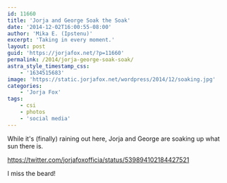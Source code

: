 ```yaml
---
id: 11660
title: 'Jorja and George Soak the Soak'
date: '2014-12-02T16:00:55-08:00'
author: 'Mika E. (Ipstenu)'
excerpt: 'Taking in every moment.'
layout: post
guid: 'https://jorjafox.net/?p=11660'
permalink: /2014/jorja-george-soak-soak/
astra_style_timestamp_css:
    - '1634515683'
image: 'https://static.jorjafox.net/wordpress/2014/12/soaking.jpg'
categories:
    - 'Jorja Fox'
tags:
    - csi
    - photos
    - 'social media'
---
```


While it's (finally) raining out here, Jorja and George are soaking up what sun there is.

https://twitter.com/jorjafoxofficia/status/539894102184427521

I miss the beard!